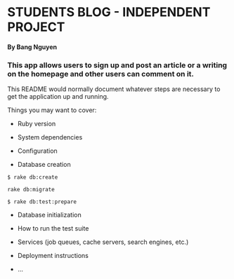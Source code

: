 # STUDENTS BLOG - INDEPENDENT PROJECT
#### By Bang Nguyen

### This app allows users to sign up and post an article or a writing on the homepage and other users can comment on it.


This README would normally document whatever steps are necessary to get the
application up and running.

Things you may want to cover:

* Ruby version

* System dependencies

* Configuration

* Database creation
```
$ rake db:create
```
```
rake db:migrate
```
```
$ rake db:test:prepare
```

* Database initialization

* How to run the test suite

* Services (job queues, cache servers, search engines, etc.)

* Deployment instructions

* ...

